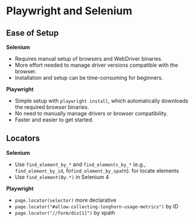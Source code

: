 # Playwright and Selenium

## Ease of Setup
**Selenium**
-   Requires manual setup of browsers and WebDriver binaries.
-   More effort needed to manage driver versions compatible with the browser.
-   Installation and setup can be time-consuming for beginners.

**Playwright**
-   Simple setup with `playwright install`, which automatically downloads the required browser binaries.
-   No need to manually manage drivers or browser compatibility.
-   Faster and easier to get started.

## Locators
**Selenium**
- Use `find_element_by_*` and `find_elements_by_*` (e.g., `find_element_by_id`,  fo`find_element_by_xpath`). for locate elements
- Use `find_element(By.*)` in Selenium 4

**Playwright**
- `page.locator(selector)`  more declarative
- `page.locator("#allow-collecting-longhorn-usage-metrics")` by ID
- `page.locator("//form/div[1]")` by xpath
